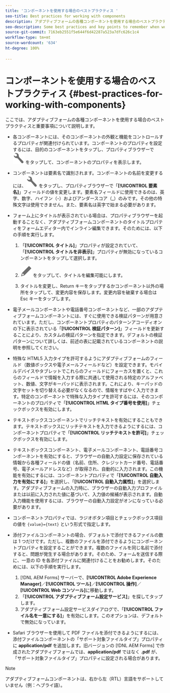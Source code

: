 ```yaml
---
title: 'コンポーネントを使用する場合のベストプラクティス '
seo-title: Best practices for working with components
description: アダプティブフォームの各種コンポーネントを使用する場合のベストプラクティスと重要事項
seo-description: Some best practices and key points to remember when working with Adaptive Form components
source-git-commit: 7163eb2551f5e644f6d42287a523a7dfc626c1c4
workflow-type: tm+mt
source-wordcount: '634'
ht-degree: 100%

---
```



# コンポーネントを使用する場合のベストプラクティス {#best-practices-for-working-with-components}

ここでは、アダプティブフォームの各種コンポーネントを使用する場合のベストプラクティスと重要事項について説明します。

* 各コンポーネントには、そのコンポーネントの外観と機能をコントロールするプロパティが関連付けられています。コンポーネントのプロパティを設定するには、目的のコンポーネントをタップし、プロパティブラウザーで ![プロパティ](assets/Smock_Wrench_18_N.svg) をタップして、コンポーネントのプロパティを表示します。
* コンポーネントは要素名で識別されます。コンポーネントの名前を変更するには、![プロパティ](assets/Smock_Wrench_18_N.svg) をタップし、プロパティブラウザーで「**[!UICONTROL 要素名]**」フィールドの値を変更します。要素名フィールドに使用できるのは、英字、数字、ハイフン（-）およびアンダースコア（_）のみです。その他の特殊文字は使用できません。また、要素名は英字で始まる必要があります。

* フォーム上にタイトルが表示されている場合は、プロパティブラウザーを起動することなく、アダプティブフォームコンポーネントのタイトルプロパティをフォームエディター内でインライン編集できます。そのためには、以下の手順を実行します。

   1. 「**[!UICONTROL タイトル]**」プロパティが設定されていて、「**[!UICONTROL タイトルを非表示]**」プロパティが無効になっているコンポーネントをタップして選択します。

   1. ![編集アイコン](assets/Smock_Edit_18_N.svg) をタップして、タイトルを編集可能にします。

   1. タイトルを変更し、Return キーをタップするかコンポーネント以外の場所をタップして、変更内容を保存します。変更内容を破棄する場合は Esc キーをタップします。

* 電子メールコンポーネントや電話番号コンポーネントなど、一部のアダプティブフォームコンポーネントには、すぐに使用できる検証パターンが用意されています。ただし、コンポーネントプロパティのパターンアコーディオンの下に表示されている「**[!UICONTROL 検証パターン]**」フィールドを更新することにより、カスタムの検証パターンを指定できます。デフォルトの検証パターンについて詳しくは、前述の表に記載されているコンポーネントの説明を参照してください。

* 特殊な HTML5 入力タイプを許可するようにアダプティブフォームのフィールド（数値ボックスや電子メールフィールドなど）を設定できます。モバイルデバイスやタブレットでこれらのフィールドにフォーカスを置くと、これらのフィールドで情報を入力する際に共通して使用される特定のアルファベット、数値、文字がキーパッドに表示されます。これにより、キーパッドの文字セットを切り替える必要がなくなるので、情報をすばやく入力できます。特定のコンポーネントで特殊な入力タイプを許可するには、そのコンポーネントのプロパティで「**[!UICONTROL HTML タイプ番号を使用]**」チェックボックスを有効にします。

* テキストボックスコンポーネントでリッチテキストを有効にすることもできます。テキストボックスにリッチテキストを入力できるようにするには、コンポーネントプロパティで「**[!UICONTROL リッチテキストを許可]**」チェックボックスを有効にします。

* テキストボックスコンポーネント、電子メールコンポーネント、電話番号コンポーネントを有効にすると、ブラウザーの自動入力設定に保存されている情報から各種フィールドの値（名前、住所、クレジットカード番号、電話番号、電子メールアドレスなど）が取得され、自動的に入力されます。この機能を有効にするには、コンポーネントプロパティで「**[!UICONTROL 自動入力を有効にする]**」を選択し、「**[!UICONTROL 自動入力属性]**」を選択します。アダプティブフォームの入力時に、ブラウザーの自動入力プロファイルまたは以前に入力された値に基づいて、入力値の候補が表示されます。自動入力機能を使用するには、ブラウザーの自動入力設定がオンになっている必要があります。

* コンポーネントプロパティでは、ラジオボタン項目とチェックボックス項目の値を `{value}={text}` という形式で指定します。
* 添付ファイルコンポーネントの場合、デフォルトで添付できるファイルの数は 1 つだけです。ただし、複数のファイルを添付できるようにコンポーネントプロパティを設定することができます。複数のファイルを同じ名前で添付すると、問題が発生する場合があります。そのため、フォームを送信する際に、一意の ID を各添付ファイルに関連付けることをお勧めします。そのためには、以下の手順を実行します。

   1. [!DNL AEM Forms] サーバーで、**[!UICONTROL Adobe Experience Manager]**／**[!UICONTROL ツール]**／**[!UICONTROL 操作]**／**[!UICONTROL Web コンソール]**&#x200B;に移動します。
   1. 「**[!UICONTROL アダプティブフォーム設定サービス]**」を探してタップします。
   1. アダプティブフォーム設定サービスダイアログで、「**[!UICONTROL ファイル名を一意にする]**」を有効にします。このオプションは、デフォルトで無効になっています。

* Safari ブラウザーを使用して PDF ファイルを添付できるようにするには、添付ファイルコンポーネントの「サポート対象ファイルタイプ」プロパティに **application/pdf** を追加します。旧バージョンの [!DNL AEM Forms] で作成されたアダプティブフォームでは、**application/pdf** ではなく **.pdf** が、「サポート対象ファイルタイプ」プロパティに設定される場合があります。

>[!NOTE]
>
>アダプティブフォームコンポーネントは、右から左（RTL）言語をサポートしていません（例：ヘブライ語）。
